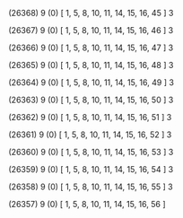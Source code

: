 (26368) 9 (0) [ 1, 5, 8, 10, 11, 14, 15, 16, 45 ] 3 


(26367) 9 (0) [ 1, 5, 8, 10, 11, 14, 15, 16, 46 ] 3 


(26366) 9 (0) [ 1, 5, 8, 10, 11, 14, 15, 16, 47 ] 3 


(26365) 9 (0) [ 1, 5, 8, 10, 11, 14, 15, 16, 48 ] 3 


(26364) 9 (0) [ 1, 5, 8, 10, 11, 14, 15, 16, 49 ] 3 


(26363) 9 (0) [ 1, 5, 8, 10, 11, 14, 15, 16, 50 ] 3 


(26362) 9 (0) [ 1, 5, 8, 10, 11, 14, 15, 16, 51 ] 3 


(26361) 9 (0) [ 1, 5, 8, 10, 11, 14, 15, 16, 52 ] 3 


(26360) 9 (0) [ 1, 5, 8, 10, 11, 14, 15, 16, 53 ] 3 


(26359) 9 (0) [ 1, 5, 8, 10, 11, 14, 15, 16, 54 ] 3 


(26358) 9 (0) [ 1, 5, 8, 10, 11, 14, 15, 16, 55 ] 3 


(26357) 9 (0) [ 1, 5, 8, 10, 11, 14, 15, 16, 56 ]  

